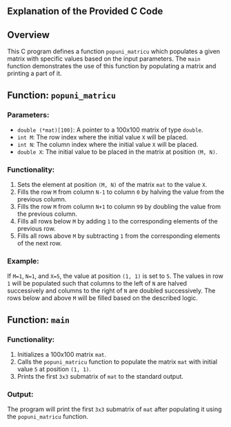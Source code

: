 ## Explanation of the Provided C Code

## Overview
This C program defines a function `popuni_matricu` which populates a given matrix with specific values based on the input parameters. The `main` function demonstrates the use of this function by populating a matrix and printing a part of it.

## Function: `popuni_matricu`

### Parameters:
- `double (*mat)[100]`: A pointer to a 100x100 matrix of type `double`.
- `int M`: The row index where the initial value `X` will be placed.
- `int N`: The column index where the initial value `X` will be placed.
- `double X`: The initial value to be placed in the matrix at position `(M, N)`.

### Functionality:
1. Sets the element at position `(M, N)` of the matrix `mat` to the value `X`.
2. Fills the row `M` from column `N-1` to column `0` by halving the value from the previous column.
3. Fills the row `M` from column `N+1` to column `99` by doubling the value from the previous column.
4. Fills all rows below `M` by adding `1` to the corresponding elements of the previous row.
5. Fills all rows above `M` by subtracting `1` from the corresponding elements of the next row.

### Example:
If `M=1`, `N=1`, and `X=5`, the value at position `(1, 1)` is set to `5`. The values in row `1` will be populated such that columns to the left of `N` are halved successively and columns to the right of `N` are doubled successively. The rows below and above `M` will be filled based on the described logic.

## Function: `main`

### Functionality:
1. Initializes a 100x100 matrix `mat`.
2. Calls the `popuni_matricu` function to populate the matrix `mat` with initial value `5` at position `(1, 1)`.
3. Prints the first `3x3` submatrix of `mat` to the standard output.

### Output:
The program will print the first `3x3` submatrix of `mat` after populating it using the `popuni_matricu` function. 
